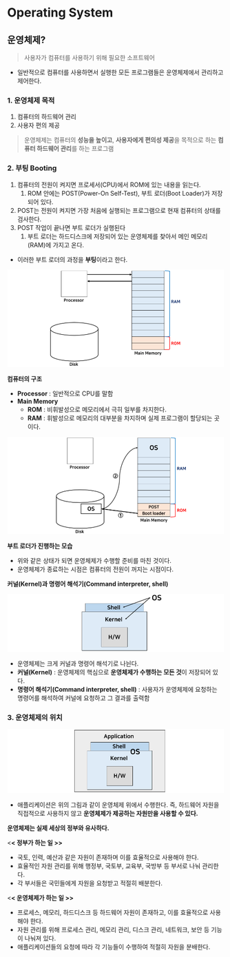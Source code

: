 # Operating System

## 운영체제?

> 사용자가 컴퓨터를 사용하기 위해 필요한 소프트웨어

- 일반적으로 컴퓨터를 사용하면서 실행한 모든 프로그램들은 운영체제에서 관리하고 제어한다.

### 1. 운영체제 목적

1. 컴퓨터의 하드웨어 관리
2. 사용자 편의 제공

> 운영체제는 컴퓨터의 **성능을 높이고**, **사용자에게 편의성 제공**을 목적으로 하는 **컴퓨터 하드웨어 관리**를 하는 프로그램

### 2. 부팅 Booting

1. 컴퓨터의 전원이 켜지면 프로세서(CPU)에서 ROM에 있는 내용을 읽는다.
   1. ROM 안에는 POST(Power-On Self-Test), 부트 로더(Boot Loader)가 저장되어 있다.
2. POST는 전원이 켜지면 가장 처음에 실행되는 프로그램으로 현재 컴퓨터의 상태를 검사한다.
3. POST 작업이 끝나면 부트 로더가 실행된다
   1. 부트 로더는 하드디스크에 저장되어 있는 운영체제를 찾아서 메인 메모리(RAM)에 가지고 온다.

- 이러한 부트 로더의 과정을 **부팅**이라고 한다.

![](./img/OS/1.png)

**컴퓨터의 구조**

- **Processor** : 일반적으로 CPU를 말함
- **Main Memory**
  - **ROM** : 비휘발성으로 메모리에서 극히 일부를 차지한다.
  - **RAM** : 휘발성으로 메모리의 대부분을 차지하며 실제 프로그램이 할당되는 곳이다.

![](./img/OS/2.png)

**부트 로더가 진행하는 모습**

- 위와 같은 상태가 되면 운영체제가 수행할 준비를 마친 것이다.
- 운영체제가 종료하는 시점은 컴퓨터의 전원이 꺼지는 시점이다.

**커널(Kernel)과 명령어 해석기(Command interpreter, shell)**

![](./img/OS/3.png)

- 운영체제는 크게 커널과 명령어 해석기로 나뉜다.
- **커널(Kernel)** : 운영체제의 핵심으로 **운영체제가 수행하는 모든 것**이 저장되어 있다.
- **명령어 해석기(Command interpreter, shell)** : 사용자가 운영체제에 요청하는 명령어를 해석하여 커널에 요청하고 그 결과를 출력함

### 3. 운영체제의 위치

![](./img/OS/4.png)

- 애플리케이션은 위의 그림과 같이 운영체제 위에서 수행한다. 즉, 하드웨어 자원을 직접적으로 사용하지 않고 **운영체제가 제공하는 자원만을 사용할 수 있다.**

**운영체제는 실제 세상의 정부와 유사하다.**

<**< 정부가 하는 일 >>**

- 국토, 인력, 예산과 같은 자원이 존재하며 이를 효율적으로 사용해야 한다.
- 효율적인 자원 관리를 위해 행정부, 국토부, 교육부, 국방부 등 부서로 나눠 관리한다.
- 각 부서들은 국민들에게 자원을 요청받고 적절히 배분한다.

<**< 운영체제가 하는 일 >>**

- 프로세스, 메모리, 하드디스크 등 하드웨어 자원이 존재하고, 이를 효율적으로 사용해야 한다.
- 자원 관리를 위해 프로세스 관리, 메모리 관리, 디스크 관리, 네트워크, 보안 등 기능이 나눠져 있다.
- 애플리케이션들의 요청에 따라 각 기능들이 수행하여 적절히 자원을 분배한다.
